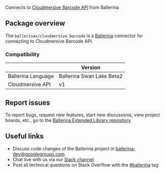 Connects to [Cloudmersive Barcode API](https://api.cloudmersive.com/docs/barcode.asp) from Ballerina

## Package overview

The `ballerinax/cloudmersive.barcode` is a [Ballerina](https://ballerina.io/) connector for connecting to Cloudmersive Barcode API.

### Compatibility
|                          | Version                    |
|--------------------------|----------------------------|
| Ballerina Language       | Ballerina Swan Lake Beta2  |
| Cloudmersive API         | v1                         |

## Report issues
To report bugs, request new features, start new discussions, view project boards, etc., go to the [Ballerina Extended Library repository](https://github.com/ballerina-platform/ballerina-extended-library)

## Useful links
- Discuss code changes of the Ballerina project in [ballerina-dev@googlegroups.com](mailto:ballerina-dev@googlegroups.com).
- Chat live with us via our [Slack channel](https://ballerina.io/community/slack/).
- Post all technical questions on Stack Overflow with the [#ballerina](https://stackoverflow.com/questions/tagged/ballerina) tag
